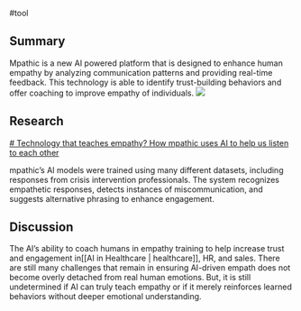 #tool 
## Summary
Mpathic is a new AI powered platform that is designed to enhance human empathy by analyzing communication patterns and providing real-time feedback. This technology is able to identify trust-building behaviors and offer coaching to improve empathy of individuals.
![](https://lh7-rt.googleusercontent.com/docsz/AD_4nXfZdNzaPQk1FG8Njq9sIYRKLW29mH-dmAKeQNnX55WUs8jGUeiboG-RcbTFKmNEo_EnRuyTDwHVwdcQtmXlrLCAoFOllDbcplh90f_1FI68olldMdDlWO-Is9Cvsyn-RZTZQVw89A?key=xdfsF3ZC0gzdm0PDx6A8SSZO)
## Research 
[# Technology that teaches empathy? How mpathic uses AI to help us listen to each other](https://aws.amazon.com/blogs/startups/technology-that-teaches-empathy-how-mpathic-uses-ai-to-help-us-listen-to-each-other/)

mpathic’s AI models were trained using many different datasets, including responses from crisis intervention professionals. The system recognizes empathetic responses, detects instances of miscommunication, and suggests alternative phrasing to enhance engagement.
## Discussion 
The AI’s ability to coach humans in empathy training to help increase trust and engagement in[[AI in Healthcare | healthcare]], HR, and sales. There are still many challenges that remain in ensuring AI-driven empath does not become overly detached from real human emotions. But, it is still undetermined if AI can truly teach empathy or if it merely reinforces learned behaviors without deeper emotional understanding.